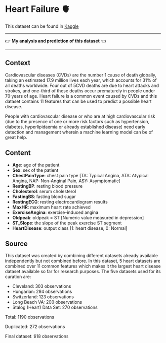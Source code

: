 <h1>Heart Failure 🫀</h1>

<span>This dataset can be found in <a href="https://www.kaggle.com/datasets/fedesoriano/heart-failure-prediction">Kaggle</a></span>

<hr>

<p> 👉 <strong><a href="https://github.com/FabricioMacena/Data_Analysis/blob/main/Heart%20Failure/heart_failure.ipynb">My analysis and prediction of this dataset</a> </strong> 👈 </p>

<hr>

<h2>Context</h2>
<p>Cardiovascular diseases (CVDs) are the number 1 cause of death globally, taking an estimated 17.9 million lives each year, which accounts for 31% of all deaths worldwide. Four out of 5CVD deaths are due to heart attacks and strokes, and one-third of these deaths occur prematurely in people under 70 years of age. Heart failure is a common event caused by CVDs and this dataset contains 11 features that can be used to predict a possible heart disease.</p>

<p>People with cardiovascular disease or who are at high cardiovascular risk (due to the presence of one or more risk factors such as hypertension, diabetes, hyperlipidaemia or already established disease) need early detection and management wherein a machine learning model can be of great help.</p>

<h2>Content</h2>
<ul>
  <li><strong>Age</strong>: age of the patient</li>
  <li><strong>Sex</strong>: sex of the patient</li>
  <li><strong>ChestPainType</strong>: chest pain type [TA: Typical Angina, ATA: Atypical Angina, NAP: Non-Anginal Pain, ASY: Asymptomatic]</li>
  <li><strong>RestingBP</strong>: resting blood pressure</li>
  <li><strong>Cholesterol</strong>: serum cholesterol</li>
  <li><strong>FastingBS</strong>: fasting blood sugar</li>
  <li><strong>RestingECG</strong>: resting electrocardiogram results</li>
  <li><strong>MaxHR</strong>: maximum heart rate achieved</li>
  <li><strong>ExerciseAngina</strong>: exercise-induced angina</li>
  <li><strong>Oldpeak</strong>: oldpeak = ST [Numeric value measured in depression]</li>
  <li><strong>ST_Slope</strong>: the slope of the peak exercise ST segment</li>
  <li><strong>HeartDisease</strong>: output class [1: heart disease, 0: Normal]</li>
</ul>

<h2>Source</h2>
<p>This dataset was created by combining different datasets already available independently but not combined before. In this dataset, 5 heart datasets are combined over 11 common features which makes it the largest heart disease dataset available so far for research purposes. The five datasets used for its curation are:</p>

<ul>
  <li>Cleveland: 303 observations</li>
  <li>Hungarian: 294 observations</li>
  <li>Switzerland: 123 observations</li>
  <li>Long Beach VA: 200 observations</li>
  <li>Stalog (Heart) Data Set: 270 observations</li>
</ul>

<p>Total: 1190 observations</p>
<p>Duplicated: 272 observations</p>

<p>Final dataset: 918 observations</p>
